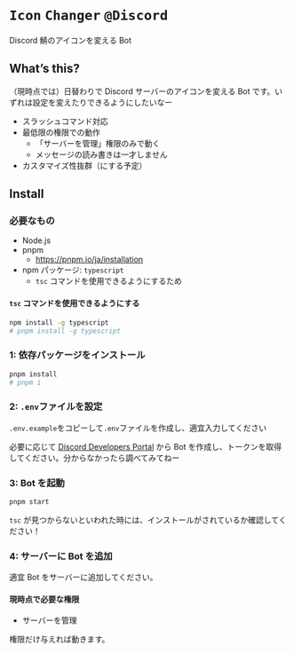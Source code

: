 # `Icon` `Changer` `@Discord`

Discord 鯖のアイコンを変える Bot

## What’s this?

（現時点では）日替わりで Discord サーバーのアイコンを変える Bot です。いずれは設定を変えたりできるようにしたいなー

- スラッシュコマンド対応
- 最低限の権限での動作
  - 「サーバーを管理」権限のみで動く
  - メッセージの読み書きは一才しません
- カスタマイズ性抜群（にする予定）

## Install

### 必要なもの

- Node.js
- pnpm
  - https://pnpm.io/ja/installation
- npm パッケージ: `typescript`
  - `tsc` コマンドを使用できるようにするため

#### `tsc` コマンドを使用できるようにする

```bash
npm install -g typescript
# pnpm install -g typescript
```

### 1: 依存パッケージをインストール

```bash
pnpm install
# pnpm i
```

### 2: `.env`ファイルを設定

`.env.example`をコピーして`.env`ファイルを作成し、適宜入力してください

必要に応じて [Discord Developers Portal](https://discord.com/developers/applications) から Bot を作成し、トークンを取得してください。分からなかったら調べてみてねー

### 3: Bot を起動

```bash
pnpm start
```

`tsc` が見つからないといわれた時には、インストールがされているか確認してください！

### 4: サーバーに Bot を追加

適宜 Bot をサーバーに追加してください。

#### 現時点で必要な権限

- サーバーを管理

権限だけ与えれば動きます。
